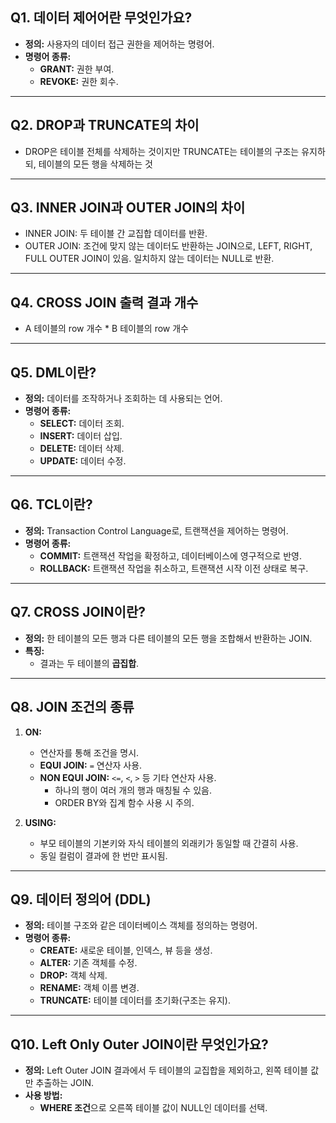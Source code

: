 ## **Q1. 데이터 제어어란 무엇인가요?**
- **정의:** 사용자의 데이터 접근 권한을 제어하는 명령어.
- **명령어 종류:**
    - **GRANT:** 권한 부여.
    - **REVOKE:** 권한 회수.
---

## **Q2. DROP과 TRUNCATE의 차이**
- DROP은 테이블 전체를 삭제하는 것이지만 TRUNCATE는 테이블의 구조는 유지하되, 테이블의 모든 행을 삭제하는 것

---
## **Q3. INNER JOIN과 OUTER JOIN의 차이**
- INNER JOIN: 두 테이블 간 교집합 데이터를 반환.
- OUTER JOIN: 조건에 맞지 않는 데이터도 반환하는 JOIN으로, LEFT, RIGHT, FULL OUTER JOIN이 있음. 일치하지 않는 데이터는 NULL로 반환.

---

## **Q4. CROSS JOIN 출력 결과 개수**
- A 테이블의 row 개수 * B 테이블의 row 개수

---
## **Q5. DML이란?**
- **정의:** 데이터를 조작하거나 조회하는 데 사용되는 언어.
- **명령어 종류:**
    - **SELECT:** 데이터 조회.
    - **INSERT:** 데이터 삽입.
    - **DELETE:** 데이터 삭제.
    - **UPDATE:** 데이터 수정.

---

## **Q6. TCL이란?**
- **정의:** Transaction Control Language로, 트랜잭션을 제어하는 명령어.
- **명령어 종류:**
    - **COMMIT:** 트랜잭션 작업을 확정하고, 데이터베이스에 영구적으로 반영.
    - **ROLLBACK:** 트랜잭션 작업을 취소하고, 트랜잭션 시작 이전 상태로 복구.

---

## **Q7. CROSS JOIN이란?**
- **정의:** 한 테이블의 모든 행과 다른 테이블의 모든 행을 조합해서 반환하는 JOIN.
- **특징:**
    - 결과는 두 테이블의 **곱집합**.

---

## **Q8. JOIN 조건의 종류**
1. **ON:**
    - 연산자를 통해 조건을 명시.
    - **EQUI JOIN:** `=` 연산자 사용.
    - **NON EQUI JOIN:** `<=`, `<`, `>` 등 기타 연산자 사용.
        - 하나의 행이 여러 개의 행과 매칭될 수 있음.
        - ORDER BY와 집계 함수 사용 시 주의.

2. **USING:**
    - 부모 테이블의 기본키와 자식 테이블의 외래키가 동일할 때 간결히 사용.
    - 동일 컬럼이 결과에 한 번만 표시됨.

---

## **Q9. 데이터 정의어 (DDL)**
- **정의:** 테이블 구조와 같은 데이터베이스 객체를 정의하는 명령어.
- **명령어 종류:**
    - **CREATE:** 새로운 테이블, 인덱스, 뷰 등을 생성.
    - **ALTER:** 기존 객체를 수정.
    - **DROP:** 객체 삭제.
    - **RENAME:** 객체 이름 변경.
    - **TRUNCATE:** 테이블 데이터를 초기화(구조는 유지).

---

## **Q10. Left Only Outer JOIN이란 무엇인가요?**
- **정의:** Left Outer JOIN 결과에서 두 테이블의 교집합을 제외하고, 왼쪽 테이블 값만 추출하는 JOIN.
- **사용 방법:**
    - **WHERE 조건**으로 오른쪽 테이블 값이 NULL인 데이터를 선택.
